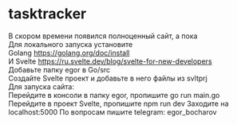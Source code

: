 # tasktracker
В скором времени появился полноценный сайт, а пока  
Для локального запуска установите  
Golang https://golang.org/doc/install  
И Svelte https://ru.svelte.dev/blog/svelte-for-new-developers  
Добавьте папку egor в Go/src  
Создайте Svelte проект и добавьте в него файлы из svltprj  
Для запуска сайта:  
Перейдите в консоли в папку egor, пропишите go run main.go  
Перейдите в проект Svelte, пропишите npm run dev
Заходите на localhost:5000
По вопросам пишите telegram: egor_bocharov  
